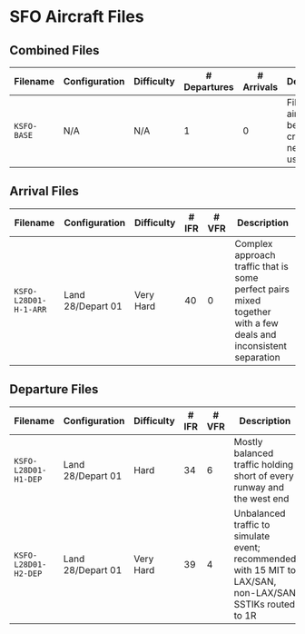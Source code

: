# SFO Aircraft Files

## Combined Files

| **Filename** | **Configuration** | **Difficulty** | **# Departures** | **# Arrivals** | **Description**                                                     |
| ------------ | ----------------- | -------------- | ---------------- | -------------- | ------------------------------------------------------------------- |
| `KSFO-BASE`  | N/A               | N/A            | 1                | 0              | File with 1 aircraft, to be used for creating new files using `add` |

## Arrival Files

| **Filename**          | **Configuration** | **Difficulty** | **# IFR** | **# VFR** | **Description**                                                                                                 |
| --------------------- | ----------------- | -------------- | --------- | --------- | --------------------------------------------------------------------------------------------------------------- |
| `KSFO-L28D01-H-1-ARR` | Land 28/Depart 01 | Very Hard      | 40        | 0         | Complex approach traffic that is some perfect pairs mixed together with a few deals and inconsistent separation |

## Departure Files

| **Filename**         | **Configuration** | **Difficulty** | **# IFR** | **# VFR** | **Description**                                                                                           |
| -------------------- | ----------------- | -------------- | --------- | --------- | --------------------------------------------------------------------------------------------------------- |
| `KSFO-L28D01-H1-DEP` | Land 28/Depart 01 | Hard           | 34        | 6         | Mostly balanced traffic holding short of every runway and the west end                                    |
| `KSFO-L28D01-H2-DEP` | Land 28/Depart 01 | Very Hard      | 39        | 4         | Unbalanced traffic to simulate event; recommended with 15 MIT to LAX/SAN, non-LAX/SAN SSTIKs routed to 1R |
